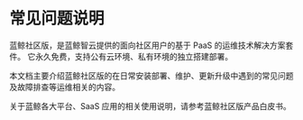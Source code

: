 # 常见问题说明

蓝鲸社区版，是蓝鲸智云提供的面向社区用户的基于 PaaS 的运维技术解决方案套件。
它永久免费，支持公有云环境、私有环境的独立搭建部署。

本文档主要介绍蓝鲸社区版的在日常安装部署、维护、更新升级中遇到的常见问题及故障排查等运维相关的内容。

关于蓝鲸各大平台、SaaS 应用的相关使用说明，请参考蓝鲸社区版产品白皮书。
